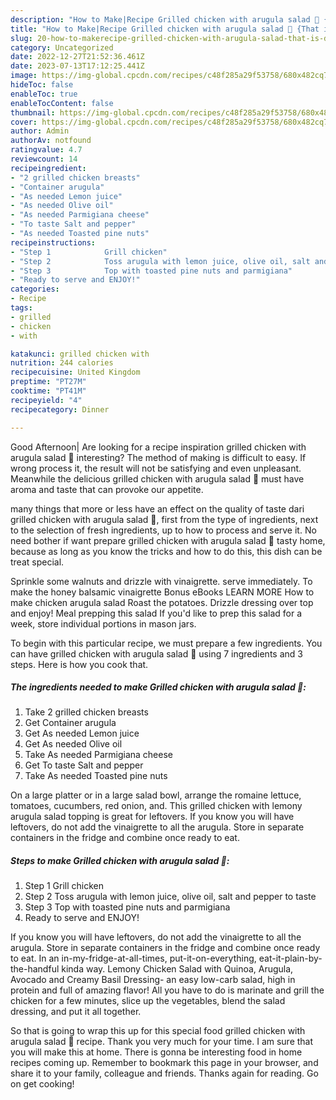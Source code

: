 ```yaml
---
description: "How to Make|Recipe Grilled chicken with arugula salad 🥗 {That is Delicious"
title: "How to Make|Recipe Grilled chicken with arugula salad 🥗 {That is Delicious"
slug: 20-how-to-makerecipe-grilled-chicken-with-arugula-salad-that-is-delicious
category: Uncategorized
date: 2022-12-27T21:52:36.461Z
date: 2023-07-13T17:12:25.441Z
image: https://img-global.cpcdn.com/recipes/c48f285a29f53758/680x482cq70/grilled-chicken-with-arugula-salad-recipe-main-photo.jpg
hideToc: false
enableToc: true
enableTocContent: false
thumbnail: https://img-global.cpcdn.com/recipes/c48f285a29f53758/680x482cq70/grilled-chicken-with-arugula-salad-recipe-main-photo.jpg
cover: https://img-global.cpcdn.com/recipes/c48f285a29f53758/680x482cq70/grilled-chicken-with-arugula-salad-recipe-main-photo.jpg
author: Admin
authorAv: notfound
ratingvalue: 4.7
reviewcount: 14
recipeingredient:
- "2 grilled chicken breasts"
- "Container arugula"
- "As needed Lemon juice"
- "As needed Olive oil"
- "As needed Parmigiana cheese"
- "To taste Salt and pepper"
- "As needed Toasted pine nuts"
recipeinstructions:
- "Step 1            Grill chicken"
- "Step 2            Toss arugula with lemon juice, olive oil, salt and pepper to taste"
- "Step 3            Top with toasted pine nuts and parmigiana"
- "Ready to serve and ENJOY!"
categories:
- Recipe
tags:
- grilled
- chicken
- with

katakunci: grilled chicken with 
nutrition: 244 calories
recipecuisine: United Kingdom
preptime: "PT27M"
cooktime: "PT41M"
recipeyield: "4"
recipecategory: Dinner

---
```



Good Afternoon| Are looking for a recipe inspiration grilled chicken with arugula salad 🥗 interesting? The method of making is difficult to easy. If wrong process it, the result will not be satisfying and even unpleasant. Meanwhile the delicious grilled chicken with arugula salad 🥗 must have aroma and taste that can provoke our appetite.






many things that more or less have an effect on the quality of taste dari grilled chicken with arugula salad 🥗, first from the type of ingredients, next to the selection of fresh ingredients, up to how to process and serve it. No need bother if want prepare grilled chicken with arugula salad 🥗 tasty home, because as long as you know the tricks and how to do this, this dish can be treat  special.


Sprinkle some walnuts and drizzle with vinaigrette. serve immediately. To make the honey balsamic vinaigrette Bonus eBooks LEARN MORE How to make chicken arugula salad Roast the potatoes. Drizzle dressing over top and enjoy! Meal prepping this salad If you&#39;d like to prep this salad for a week, store individual portions in mason jars.


To begin with this particular recipe, we must prepare a few ingredients. You can have grilled chicken with arugula salad 🥗 using 7 ingredients and 3 steps. Here is how you cook that.

<!--inarticleads1-->

##### The ingredients needed to make Grilled chicken with arugula salad 🥗:

1. Take 2 grilled chicken breasts
1. Get Container arugula
1. Get As needed Lemon juice
1. Get As needed Olive oil
1. Take As needed Parmigiana cheese
1. Get To taste Salt and pepper
1. Take As needed Toasted pine nuts


On a large platter or in a large salad bowl, arrange the romaine lettuce, tomatoes, cucumbers, red onion, and. This grilled chicken with lemony arugula salad topping is great for leftovers. If you know you will have leftovers, do not add the vinaigrette to all the arugula. Store in separate containers in the fridge and combine once ready to eat. 

<!--inarticleads2-->

##### Steps to make Grilled chicken with arugula salad 🥗:

1. Step 1            Grill chicken
1. Step 2            Toss arugula with lemon juice, olive oil, salt and pepper to taste
1. Step 3            Top with toasted pine nuts and parmigiana
1. Ready to serve and ENJOY!

If you know you will have leftovers, do not add the vinaigrette to all the arugula. Store in separate containers in the fridge and combine once ready to eat. In an in-my-fridge-at-all-times, put-it-on-everything, eat-it-plain-by-the-handful kinda way. Lemony Chicken Salad with Quinoa, Arugula, Avocado and Creamy Basil Dressing- an easy low-carb salad, high in protein and full of amazing flavor! All you have to do is marinate and grill the chicken for a few minutes, slice up the vegetables, blend the salad dressing, and put it all together. 

So that is going to wrap this up for this special food grilled chicken with arugula salad 🥗 recipe. Thank you very much for your time. I am sure that you will make this at home. There is gonna be interesting food in home recipes coming up. Remember to bookmark this page in your browser, and share it to your family, colleague and friends. Thanks again for reading. Go on get cooking!
